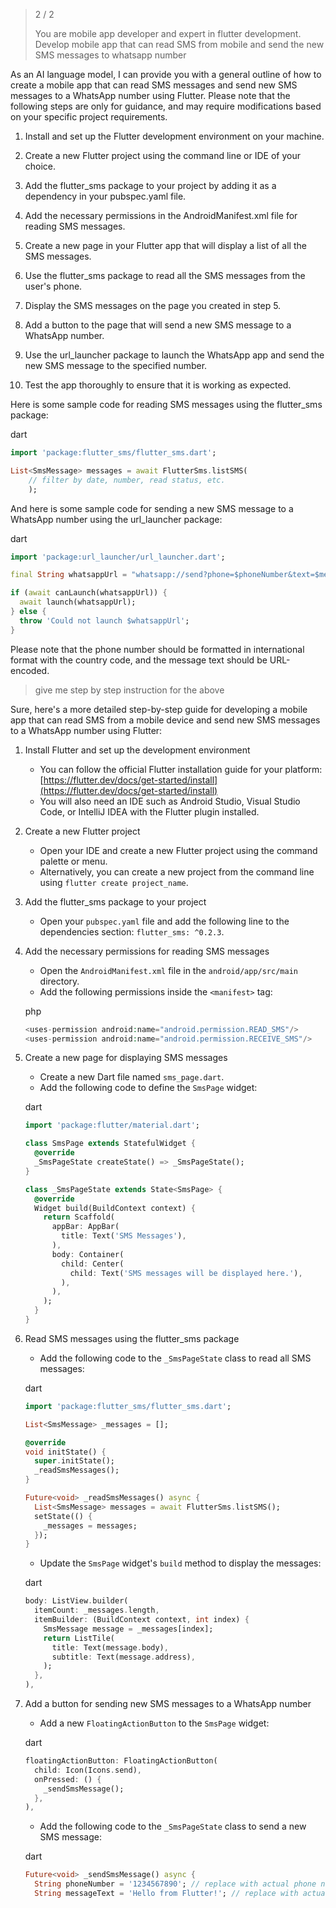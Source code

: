 > 2 / 2
> 
> You are mobile app developer and expert in flutter development. Develop mobile app that can read SMS from mobile and send the new SMS messages to whatsapp number

As an AI language model, I can provide you with a general outline of how to create a mobile app that can read SMS messages and send new SMS messages to a WhatsApp number using Flutter. Please note that the following steps are only for guidance, and may require modifications based on your specific project requirements.

1.  Install and set up the Flutter development environment on your machine.
    
2.  Create a new Flutter project using the command line or IDE of your choice.
    
3.  Add the flutter\_sms package to your project by adding it as a dependency in your pubspec.yaml file.
    
4.  Add the necessary permissions in the AndroidManifest.xml file for reading SMS messages.
    
5.  Create a new page in your Flutter app that will display a list of all the SMS messages.
    
6.  Use the flutter\_sms package to read all the SMS messages from the user's phone.
    
7.  Display the SMS messages on the page you created in step 5.
    
8.  Add a button to the page that will send a new SMS message to a WhatsApp number.
    
9.  Use the url\_launcher package to launch the WhatsApp app and send the new SMS message to the specified number.
    
10.  Test the app thoroughly to ensure that it is working as expected.
    

Here is some sample code for reading SMS messages using the flutter\_sms package:

dart

```dart
import 'package:flutter_sms/flutter_sms.dart';

List<SmsMessage> messages = await FlutterSms.listSMS(
    // filter by date, number, read status, etc.
    );
```

And here is some sample code for sending a new SMS message to a WhatsApp number using the url\_launcher package:

dart

```dart
import 'package:url_launcher/url_launcher.dart';

final String whatsappUrl = "whatsapp://send?phone=$phoneNumber&text=$messageText";

if (await canLaunch(whatsappUrl)) {
  await launch(whatsappUrl);
} else {
  throw 'Could not launch $whatsappUrl';
}
```

Please note that the phone number should be formatted in international format with the country code, and the message text should be URL-encoded.

> give me step by step instruction for the above

Sure, here's a more detailed step-by-step guide for developing a mobile app that can read SMS from a mobile device and send new SMS messages to a WhatsApp number using Flutter:

1.  Install Flutter and set up the development environment
    
    *   You can follow the official Flutter installation guide for your platform: [https://flutter.dev/docs/get-started/install](https://flutter.dev/docs/get-started/install)
    *   You will also need an IDE such as Android Studio, Visual Studio Code, or IntelliJ IDEA with the Flutter plugin installed.
2.  Create a new Flutter project
    
    *   Open your IDE and create a new Flutter project using the command palette or menu.
    *   Alternatively, you can create a new project from the command line using `flutter create project_name`.
3.  Add the flutter\_sms package to your project
    
    *   Open your `pubspec.yaml` file and add the following line to the dependencies section: `flutter_sms: ^0.2.3`.
4.  Add the necessary permissions for reading SMS messages
    
    *   Open the `AndroidManifest.xml` file in the `android/app/src/main` directory.
    *   Add the following permissions inside the `<manifest>` tag:
    
    php
    
    ```php
    <uses-permission android:name="android.permission.READ_SMS"/>
    <uses-permission android:name="android.permission.RECEIVE_SMS"/>
    ```
    
5.  Create a new page for displaying SMS messages
    
    *   Create a new Dart file named `sms_page.dart`.
    *   Add the following code to define the `SmsPage` widget:
    
    dart
    
    ```dart
    import 'package:flutter/material.dart';
    
    class SmsPage extends StatefulWidget {
      @override
      _SmsPageState createState() => _SmsPageState();
    }
    
    class _SmsPageState extends State<SmsPage> {
      @override
      Widget build(BuildContext context) {
        return Scaffold(
          appBar: AppBar(
            title: Text('SMS Messages'),
          ),
          body: Container(
            child: Center(
              child: Text('SMS messages will be displayed here.'),
            ),
          ),
        );
      }
    }
    ```
    
6.  Read SMS messages using the flutter\_sms package
    
    *   Add the following code to the `_SmsPageState` class to read all SMS messages:
    
    dart
    
    ```dart
    import 'package:flutter_sms/flutter_sms.dart';
    
    List<SmsMessage> _messages = [];
    
    @override
    void initState() {
      super.initState();
      _readSmsMessages();
    }
    
    Future<void> _readSmsMessages() async {
      List<SmsMessage> messages = await FlutterSms.listSMS();
      setState(() {
        _messages = messages;
      });
    }
    ```
    
    *   Update the `SmsPage` widget's `build` method to display the messages:
    
    dart
    
    ```dart
    body: ListView.builder(
      itemCount: _messages.length,
      itemBuilder: (BuildContext context, int index) {
        SmsMessage message = _messages[index];
        return ListTile(
          title: Text(message.body),
          subtitle: Text(message.address),
        );
      },
    ),
    ```
    
7.  Add a button for sending new SMS messages to a WhatsApp number
    
    *   Add a new `FloatingActionButton` to the `SmsPage` widget:
    
    dart
    
    ```dart
    floatingActionButton: FloatingActionButton(
      child: Icon(Icons.send),
      onPressed: () {
        _sendSmsMessage();
      },
    ),
    ```
    
    *   Add the following code to the `_SmsPageState` class to send a new SMS message:
    
    dart
    
    ```dart
    Future<void> _sendSmsMessage() async {
      String phoneNumber = '1234567890'; // replace with actual phone number
      String messageText = 'Hello from Flutter!'; // replace with actual message
    ```